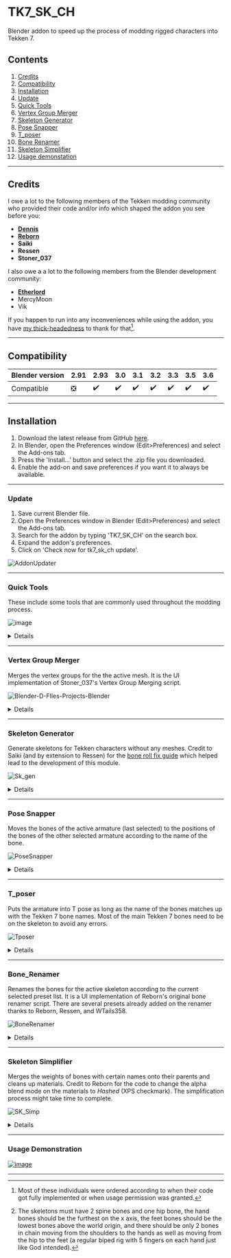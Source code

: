 # TK7_SK_CH

Blender addon to speed up the process of modding rigged characters into Tekken 7. 

## Contents
1. [Credits](#credits)
2. [Compatibility](#compatibility)
3. [Installation](#installation)
4. [Update](#update)
5. [Quick Tools](#quick_tools)
6. [Vertex Group Merger](#vertex_group_merger)
7. [Skeleton Generator](#skeleton_generator)
8. [Pose Snapper](#pose_snapper)
9. [T_poser](#t_poser)
10. [Bone Renamer](#boner_renamer)
11. [Skeleton Simplifier](#skeleton_simplifier)
12. [Usage demonstation](#demo)
---

<a name="credits"></a>
## Credits
I owe a lot to the following members of the Tekken modding community who provided their code and/or info which shaped the addon you see before you:
* [**Dennis**](https://github.com/DennisStanistan)
* [**Reborn**](https://github.com/CDDTreborn)
* **Saiki**
* **Ressen**
* **Stoner_037**
 
I also owe a a lot to the following members from the Blender development community:
* [**Etherlord**](https://etherlord.gumroad.com/)
* MercyMoon
* Vik


If you happen to run into any inconveniences while using the addon, you have [my thick-headedness](https://github.com/Ludenous1) to thank for that[^1]. 

---

<a name="compatibility"></a>
## Compatibility
| Blender version | 2.91 | 2.93 | 3.0 |  3.1 | 3.2 | 3.3 | 3.5 |3.6 |
| ------------- | ------------- | ------------- | ------------- |------------- |------------- |------------- |------------- |------------- |
| Compatible | :negative_squared_cross_mark:| :heavy_check_mark:  | :heavy_check_mark: | :heavy_check_mark: | :heavy_check_mark: | :heavy_check_mark: | :heavy_check_mark: | :heavy_check_mark: |


---

<a name="installation"></a>
## Installation
1. Download the latest release from GitHub [here](https://github.com/Ludenous1/TK7_SK_CH/releases).
2. In Blender, open the Preferences window (Edit>Preferences) and select the Add-ons tab.
3. Press the 'Install...' button and select the .zip file you downloaded.
4. Enable the add-on and save preferences if you want it to always be available.

---
<a name="update"></a>
### Update
1. Save current Blender file.
2. Open the Preferences window in Blender (Edit>Preferences) and select the Add-ons tab.
3. Search for the addon by typing 'TK7_SK_CH' on the search box.
4. Expand the addon's preferences.
5. Click on 'Check now for tk7_sk_ch update'.
   
![AddonUpdater](https://github.com/Ludenous1/TK7_SK_CH/assets/99399209/7bdc4929-0daf-401b-97d5-2530fa87673f)

---
<a name="quick_tools"></a>
### Quick Tools
These include some tools that are commonly used throughout the modding process.

![image](https://user-images.githubusercontent.com/99399209/190008787-be57df7e-77ee-4171-8b4e-743b48b9d15a.png)

<details>
  <summary>Details</summary>
  
+ `Scene setup`: Adjusts the scene units based on the info Dennis provided on the original [custom mesh import guide](https://tekkenmods.com/guide/51/importing-custom-meshes-to-tekken-7-using-blender). 
+ `FBX Export`: Exports an active armature with the appropriate export settings for Tekken7 as long as the blend file is saved and there's only one armature on the scene.
+ `Merge bones to`: Merges the weights of the bones to each bones' `parents` or to the `active` bone (the last selected bone). The bones need to be selected in edit mode.
+ `Apply Pose`: Applies the pose of the active armature. 
+ `Fix bones`: Copies the bone properties in edit mode from a selected reference armature onto the last selected armature.
+ `Disable hierarchy`: Temporarily disables the bone hierarchy for the active armature allowing isolated movement / adjustment of bones in pose mode.
 

</details>


---
<a name="vertex_group_merger"></a>
### Vertex Group Merger
Merges the vertex groups for the the active mesh. It is the UI implementation of Stoner_037's Vertex Group Merging script.
 
![Blender-D-FIles-Projects-Blender](https://github.com/Ludenous1/TK7_SK_CH/assets/99399209/cb161c95-9a64-4e39-93b7-3105152c8c3f)


  <details>
  <summary>Details</summary>
  
  ![VertexGroupMerger](https://github.com/Ludenous1/TK7_SK_CH/assets/99399209/027879a1-eeee-4262-8619-dd29f34e6b4b)

   What it does:
   + Merges the vertex groups for an active mesh. 
   + If the new vertex group's name already exists, it'll create a new group with a similar name unless the old one was removed.


   Options:
   + - [x] **Remove merged vertex groups**:  Removes all the vertex groups that were merged and only keeps the one with the new name.


  Conditions for proper activation:
  + Object mode or Edit mode
</details>


---
<a name="skeleton_generator"></a>
### Skeleton Generator
Generate skeletons for Tekken characters without any meshes. Credit to Saiki (and by extension to Ressen) for the [bone roll fix guide](https://tekkenmods.com/guide/42/fix-bone-roll-issue-without-3ds-max-for-rigging-updated) which helped lead to the development of this module.
 
![Sk_gen](https://user-images.githubusercontent.com/99399209/188280510-d6884bc1-e1f6-496b-94b7-e8743fd81711.gif)


  <details>
  <summary>Details</summary>
  
  ![image](https://user-images.githubusercontent.com/99399209/188228602-94363f1f-8538-4151-913e-09d6573976ca.png)
  
   What it does:
   + Generates the skeletons for the Tekken 7 cast including Noctis and Geese. 
   + The bones in the generated skeleton have the correct roll and are in the correct position (I've tested it on about 13 characters).
   + It only generates the skeletons for the characters selected without any meshes.


   Options:
   + `Char`: The abreviation for the character you want to generate the skeleton of (Set to `aki` or Armor King by default).
   + `Type`: Specifies the type of skeleton generated whether it's in `glTF` or `PSK` format (Set to `glTF` by default).
   + `Bones included`: Specifies what bones to include in the generated skeleton. `All bones` generates all staple bones within a character's skeleton while `Main bones only` just generates the bones that don't have "offset" or "null" in their name (Set to `All bones` by default).


  Conditions for proper activation:
  + Object mode



</details>

---
<a name="pose_snapper"></a>
### Pose Snapper
Moves the bones of the active armature (last selected) to the positions of the bones of the other selected armature according to the name of the bone. 
 
 
![PoseSnapper](https://user-images.githubusercontent.com/99399209/188280485-e8303403-6532-4200-bb5a-4fafcbf9e09d.gif)
 

 
  <details>
  <summary>Details</summary>
  
  ![image](https://user-images.githubusercontent.com/99399209/188228550-4b498802-29fa-4ab8-a8d9-7e95b75fb20c.png)
  
   What it does:
   + Moves bones with matching names in pose mode to their corresponding position on the other selected armature.
   + Doesn't change the rotation of the bones, just their position.

   
   Options:
   + - [x] **Autoscale**: Scales the entire skeleton so that the 'Spine1' bones in both skeletons line up (Optional).
   + `Simple`: Moves individual bones locations in pose mode so bones with identical names between the 2 selected skeleton line up.
   + `Advanced`: Moves and scales individual bones in pose mode so bones with identical names between the 2 selected skeleton line up (Experimental).


  Conditions for proper activation:
  + Object mode or pose mode.
  + Applied when exactly 2 armatures are selected and the adjustments will be applied to the one selected last.
  + Most of the main Tekken 7 bones need to be present and following the same naming convention as Tekken 7 (Only required if *Autoscale* or `advanced` mode is set)
  + All the viewport transfroms should be applied on the skeleton (Ctrl + A ---> All tranforms) as well as the pose (i.e. pose needs to be applied too). 



</details>



---
<a name="t_poser"></a>
### T_poser
Puts the armature into T pose as long as the name of the bones matches up with the Tekken 7 bone names. Most of the main Tekken 7 bones need to be on the skeleton to avoid any errors.

![Tposer](https://user-images.githubusercontent.com/99399209/188280453-fd3c1dfc-930a-4846-aaa4-749f2d9dc532.gif)
 

 
 <details>
  <summary>Details</summary>
  
  ![image](https://user-images.githubusercontent.com/99399209/198875887-e7723dc0-53b8-4193-ad40-29d50a0c60b7.png)
  
   What it does:
   + T-poses most of the main bones in a skeleton as long as the bone names follow Tekken 7's naming convetion (except for the head bone).

   Options:
   + - [x] **connect main bones**: Connects the limb bones together in edit mode to make the skeleton ready for T posing (Optional, On by default).
   + - [ ] **Fix finger tips**: Rotates the finger tip bones so that they're pointing in the direction of the mesh they control (Optional, Off by default).
   + - [ ] **Apply to spine bones**: Attemps to make the spine bones line up vertically in pose mode (Optional, Off by default).

  Conditions for proper activation:
  + Object mode or pose mode.
  + Applied on a single active armature on the viewport.
  + Most of the main Tekken 7 bones need to be present and following the same naming convention as Tekken 7 (Hand bones, spine bones, limb bones, and Neck).
  + All the viewport transfroms should be applied on the skeleton (Ctrl + A ---> All tranforms) as well as the pose (i.e. pose needs to be applied too).
  + The bones need to be already in the correct position so that the T-poser can rotate them properly.



</details>

---

<a name="boner_renamer"></a>
### Bone_Renamer
Renames the bones for the active skeleton according to the current selected preset list. It is a UI implementation of Reborn's original bone renamer script. There are several presets already added on the renamer thanks to Reborn, Ressen, and WTails358.

![BoneRenamer](https://user-images.githubusercontent.com/99399209/188280431-c323d60a-8c8a-4529-ac34-47806fc8ce36.gif)




<details>
  <summary>Details</summary>
  
  ![image](https://user-images.githubusercontent.com/99399209/190012511-8fcbf0b8-a24b-4fbe-8ca5-6ae5754cfce9.png)
  
   What it does:
   + Renames the bones of an active armature.
   + Stores renaming lists as presets for later use.
   + Allows modifying the renaming list through the UI.
   
   Options:
   + ![image](https://user-images.githubusercontent.com/99399209/197341581-9fd7be25-c5d5-47dd-ab80-22fccc1482cf.png)
`Auto bone matching`: Autofills the selected list based on detected matching bones (Optional and Experimental. It only works for custom skeleton structures with certain features[^2]).
   + - [ ] **Merge bones with same / similar names**:  Merges bone weights for the bones that end up with the a same or similar name. The parent would be the first renamed bone if the new bone names are identical. If the new bone name is the same as that of an existing bone, the bone weights are still going to get merged even if they're aren't both shown on the list (Optional, Off by default)

  Conditions for proper activation:
  + Object mode or edit mode.
  + Applied on a single active armature on the viewport.
  + All the viewport transfroms should be applied on the skeleton (Ctrl + A ---> All tranforms) as well as the pose for the *Auto bone matching* to function properly.
</details>

---

<a name="skeleton_simplifier"></a>
### Skeleton Simplifier
Merges the weights of bones with certain names onto their parents and cleans up materials. Credit to Reborn for the code to change the alpha blend mode on the materials to *Hashed* (XPS checkmark). The simplification process might take time to complete. 

![SK_Simp](https://user-images.githubusercontent.com/99399209/188280415-2795bca8-f86d-48d0-8497-6449ca6a575b.gif)

<details>
  <summary>Details</summary>
  
  ![image](https://user-images.githubusercontent.com/99399209/198875863-e7423e48-835f-40f7-ab7d-a54b1686495e.png)
  
   What it does:
  + Merges all bones weights that have the keywords listed in their names (ex: "ctr", "null", "offset",  ...) to thier parents (or ancestors).
  + Connects the main bones in the skeleton (such as the spine bones, limb bones, etc). 
  + Removes duplicate materials with different names but the exact same shader properties (material slot clean up).
  + Changes the blend mode for all materials to *Hashed*
  
  Options:
  +  - [x] **connect main bones**: Connect the main limb bones and the spine bones in edit mode (Optional, On by default).
  +  - [x] **remove bones**: Remove all the bones that contain listed keywords (ex: "ctr", "null", "offset",  ...) in their name from the skeleton after they've got merged (Optional, On by default).
  + - [ ] **Join meshes**: Joins the children meshes or separates them according to the materials (Optional, Off by default so it will separate them according to the material slots if left unchecked)
  + - [x] **XPS**: Changes the alpha blend mode settings on every material on all the meshes attached to the skeleton to *Hashed* (Optional, On by default).
  

  Conditions for proper activation:
  + Object mode or Edit mode.
  + Applied on a single active armature on the viewport.
  + All the viewport transfroms should be applied on the skeleton prior (Ctrl + A ---> All tranforms)
  + Children meshes of the armature should all be visible on the viewport.


</details>

---
<a name="demo"></a>
### Usage Demonstration

[![image](https://user-images.githubusercontent.com/99399209/192145961-e3c3dff3-e64b-4959-81e9-6c0d3e0c0e39.png)](https://www.youtube.com/watch?v=kA3ey4t1XMg)


 - - - -


[^1]: Most of these individuals were ordered according to when their code got fully implemented or when usage permission was granted.
[^2]: The skeletons must have 2 spine bones and one hip bone, the hand bones should be the furthest on the x axis, the feet bones should be the lowest bones above the world origin, and there should be only 2 bones in chain moving from the shoulders to the hands as well as moving from the hip to the feet (a regular biped rig with 5 fingers on each hand just like God intended). 
